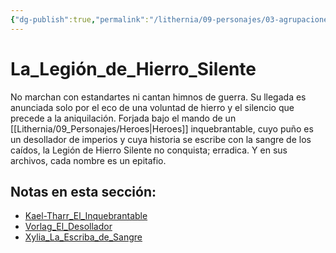 ```yaml
---
{"dg-publish":true,"permalink":"/lithernia/09-personajes/03-agrupaciones/la-legion-de-hierro-silente/home/"}
---
```


# La_Legión_de_Hierro_Silente

No marchan con estandartes ni cantan himnos de guerra. Su llegada es anunciada solo por el eco de una voluntad de hierro y el silencio que precede a la aniquilación. Forjada bajo el mando de un [[Lithernia/09_Personajes/Heroes\|Heroes]] inquebrantable, cuyo puño es un desollador de imperios y cuya historia se escribe con la sangre de los caídos, la Legión de Hierro Silente no conquista; erradica. Y en sus archivos, cada nombre es un epitafio.

## Notas en esta sección:
- [Kael-Tharr_El_Inquebrantable](./Kael-Tharr_El_Inquebrantable.md)
- [Vorlag_El_Desollador](./Vorlag_El_Desollador.md)
- [Xylia_La_Escriba_de_Sangre](./Xylia_La_Escriba_de_Sangre.md)

